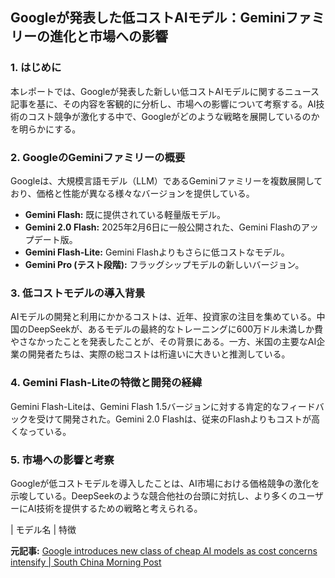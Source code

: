 ## Googleが発表した低コストAIモデル：Geminiファミリーの進化と市場への影響

### 1. はじめに

本レポートでは、Googleが発表した新しい低コストAIモデルに関するニュース記事を基に、その内容を客観的に分析し、市場への影響について考察する。AI技術のコスト競争が激化する中で、Googleがどのような戦略を展開しているのかを明らかにする。

### 2. GoogleのGeminiファミリーの概要

Googleは、大規模言語モデル（LLM）であるGeminiファミリーを複数展開しており、価格と性能が異なる様々なバージョンを提供している。

* **Gemini Flash:** 既に提供されている軽量版モデル。
* **Gemini 2.0 Flash:** 2025年2月6日に一般公開された、Gemini Flashのアップデート版。
* **Gemini Flash-Lite:** Gemini Flashよりもさらに低コストなモデル。
* **Gemini Pro (テスト段階):** フラッグシップモデルの新しいバージョン。

### 3. 低コストモデルの導入背景

AIモデルの開発と利用にかかるコストは、近年、投資家の注目を集めている。中国のDeepSeekが、あるモデルの最終的なトレーニングに600万ドル未満しか費やさなかったことを発表したことが、その背景にある。一方、米国の主要なAI企業の開発者たちは、実際の総コストは桁違いに大きいと推測している。

### 4. Gemini Flash-Liteの特徴と開発の経緯

Gemini Flash-Liteは、Gemini Flash 1.5バージョンに対する肯定的なフィードバックを受けて開発された。Gemini 2.0 Flashは、従来のFlashよりもコストが高くなっている。

### 5. 市場への影響と考察

Googleが低コストモデルを導入したことは、AI市場における価格競争の激化を示唆している。DeepSeekのような競合他社の台頭に対抗し、より多くのユーザーにAI技術を提供するための戦略と考えられる。

| モデル名 | 特徴 

**元記事:** [Google introduces new class of cheap AI models as cost concerns intensify | South China Morning Post](https://www.scmp.com/tech/tech-trends/article/3297556/google-introduces-new-class-cheap-ai-models-cost-concerns-intensify)